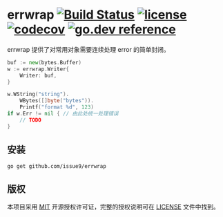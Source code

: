 errwrap
[![Build Status](https://img.shields.io/endpoint.svg?url=https%3A%2F%2Factions-badge.atrox.dev%2Fissue9%2Ferrwrap%2Fbadge%3Fref%3Dmaster&style=flat)](https://actions-badge.atrox.dev/issue9/errwrap/goto?ref=master)
[![license](https://img.shields.io/badge/license-MIT-brightgreen.svg?style=flat)](https://opensource.org/licenses/MIT)
[![codecov](https://codecov.io/gh/issue9/errwrap/branch/master/graph/badge.svg)](https://codecov.io/gh/issue9/errwrap)
[![go.dev reference](https://img.shields.io/badge/go.dev-reference-007d9c?logo=go&logoColor=white&style=flat-square)](https://pkg.go.dev/github.com/issue9/errwrap)
======

errwrap 提供了对常用对象需要连续处理 error 的简单封闭。

```go
buf := new(bytes.Buffer)
w := errwrap.Writer{
    Writer: buf,
}

w.WString("string").
    WBytes([]byte("bytes")).
    Printf("format %d", 123)
if w.Err != nil { // 由此处统一处理错误
    // TODO
}
```

安装
----

```shell
go get github.com/issue9/errwrap
```

版权
----

本项目采用 [MIT](http://opensource.org/licenses/MIT) 开源授权许可证，完整的授权说明可在 [LICENSE](LICENSE) 文件中找到。
